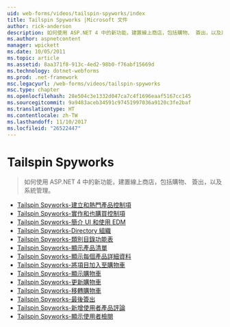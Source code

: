 ```yaml
---
uid: web-forms/videos/tailspin-spyworks/index
title: Tailspin Spyworks |Microsoft 文件
author: rick-anderson
description: 如何使用 ASP.NET 4 中的新功能，建置線上商店，包括購物、 簽出，以及系統管理。
ms.author: aspnetcontent
manager: wpickett
ms.date: 10/05/2011
ms.topic: article
ms.assetid: 8aa371f8-913c-4ed2-98b0-f76abf15669d
ms.technology: dotnet-webforms
ms.prod: .net-framework
msc.legacyurl: /web-forms/videos/tailspin-spyworks
msc.type: chapter
ms.openlocfilehash: 28e504c3e1332d047ca7c4f1696eaaf5167cc145
ms.sourcegitcommit: 9a9483aceb34591c97451997036a9120c3fe2baf
ms.translationtype: HT
ms.contentlocale: zh-TW
ms.lasthandoff: 11/10/2017
ms.locfileid: "26522447"
---
```

<a name="tailspin-spyworks"></a>Tailspin Spyworks
====================
> 如何使用 ASP.NET 4 中的新功能，建置線上商店，包括購物、 簽出，以及系統管理。


- [Tailspin Spyworks-建立和熱門產品控制項](tailspin-spyworks-creating-and-using-the-popular-products-control.md)
- [Tailspin Spyworks-實作和也購買控制項](tailspin-spyworks-implementing-and-using-the-also-purchased-control.md)
- [Tailspin Spyworks-簡介 UI 和使用 EDM](tailspin-spyworks-intro-ui-and-edm.md)
- [Tailspin Spyworks-Directory 組織](tailspin-spyworks-directory-organization.md)
- [Tailspin Spyworks-類別目錄功能表](tailspin-spyworks-category-menu.md)
- [Tailspin Spyworks-顯示產品清單](tailspin-spyworks-display-the-product-list.md)
- [Tailspin Spyworks-顯示每個產品詳細資料](tailspin-spyworks-display-per-product-details.md)
- [Tailspin Spyworks-將項目加入至購物車](tailspin-spyworks-adding-items-to-the-shopping-cart.md)
- [Tailspin Spyworks-顯示購物車](tailspin-spyworks-display-shopping-cart.md)
- [Tailspin Spyworks-更新購物車](tailspin-spyworks-update-the-shopping-cart.md)
- [Tailspin Spyworks-移轉購物車](tailspin-spyworks-migrate-the-shopping-cart.md)
- [Tailspin Spyworks-最後簽出](tailspin-spyworks-final-check-out.md)
- [Tailspin Spyworks-新增使用者產品評論](tailspin-spyworks-adding-user-product-reviews.md)
- [Tailspin Spyworks-顯示使用者檢閱](tailspin-spyworks-displaying-user-reviews.md)
